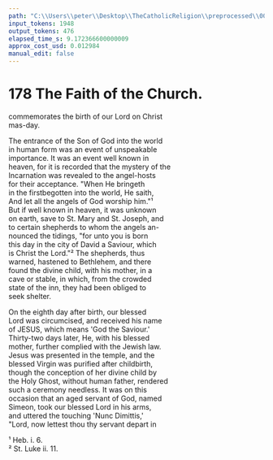 ```yaml
---
path: "C:\\Users\\peter\\Desktop\\TheCatholicReligion\\preprocessed\\00197.jpg"
input_tokens: 1948
output_tokens: 476
elapsed_time_s: 9.172366600000009
approx_cost_usd: 0.012984
manual_edit: false
---
```

# 178 The Faith of the Church.

commemorates the birth of our Lord on Christ  
mas-day.

The entrance of the Son of God into the world  
in human form was an event of unspeakable  
importance. It was an event well known in  
heaven, for it is recorded that the mystery of the  
Incarnation was revealed to the angel-hosts  
for their acceptance. "When He bringeth  
in the firstbegotten into the world, He saith,  
And let all the angels of God worship him."¹  
But if well known in heaven, it was unknown  
on earth, save to St. Mary and St. Joseph, and  
to certain shepherds to whom the angels an-  
nounced the tidings, "for unto you is born  
this day in the city of David a Saviour, which  
is Christ the Lord."² The shepherds, thus  
warned, hastened to Bethlehem, and there  
found the divine child, with his mother, in a  
cave or stable, in which, from the crowded  
state of the inn, they had been obliged to  
seek shelter.

On the eighth day after birth, our blessed  
Lord was circumcised, and received his name  
of JESUS, which means 'God the Saviour.'  
Thirty-two days later, He, with his blessed  
mother, further complied with the Jewish law.  
Jesus was presented in the temple, and the  
blessed Virgin was purified after childbirth,  
though the conception of her divine child by  
the Holy Ghost, without human father, rendered  
such a ceremony needless. It was on this  
occasion that an aged servant of God, named  
Simeon, took our blessed Lord in his arms,  
and uttered the touching 'Nunc Dimittis,'  
"Lord, now lettest thou thy servant depart in  

¹ Heb. i. 6.  
² St. Luke ii. 11.